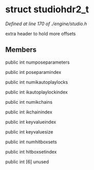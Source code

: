 # struct studiohdr2_t

*Defined at line 170 of ./engine/studio.h*

 extra header to hold more offsets



## Members

public int numposeparameters

public int poseparamindex

public int numikautoplaylocks

public int ikautoplaylockindex

public int numikchains

public int ikchainindex

public int keyvalueindex

public int keyvaluesize

public int numhitboxsets

public int hitboxsetindex

public int [6] unused



